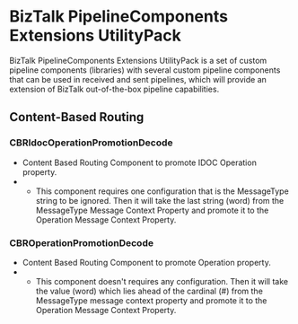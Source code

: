 # BizTalk PipelineComponents Extensions UtilityPack
BizTalk PipelineComponents Extensions UtilityPack is a set of custom pipeline components (libraries) with several custom pipeline components that can be used in received and sent pipelines, which will provide an extension of BizTalk out-of-the-box pipeline capabilities.

## Content-Based Routing
### CBRIdocOperationPromotionDecode

* Content Based Routing Component to promote IDOC Operation property.
* * This component requires one configuration that is the MessageType string to be ignored. Then it will take the last string (word) from the MessageType Message Context Property and promote it to the Operation Message Context Property.

### CBROperationPromotionDecode

* Content Based Routing Component to promote Operation property.
* * This component doesn't requires any configuration. Then it will take the value (word) which lies ahead of the cardinal (#) from the MessageType message context property and promote it to the Operation Message Context Property.
